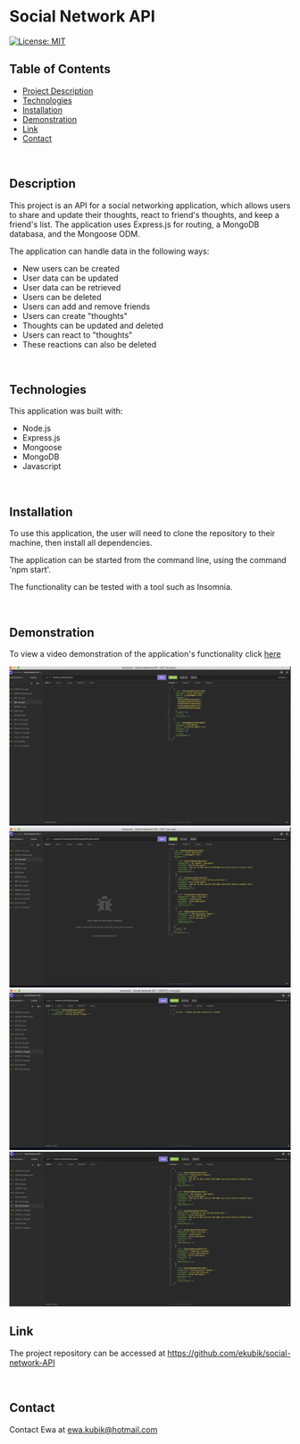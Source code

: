 # Social Network API

[![License: MIT](https://img.shields.io/badge/License-MIT-yellow.svg)](https://opensource.org/licenses/MIT)


## Table of Contents

- <a href="#description">Project Description</a>
- <a href="#technologies">Technologies</a>
- <a href="#installation"> Installation </a>
- <a href="#demonstration">Demonstration </a>
- <a href="#link">Link </a>
- <a href="#contact">Contact</a>

<br>

## Description

This project is an API for a social networking application, which allows users to share and update their thoughts, react to friend's thoughts, and keep a friend's list. The application uses Express.js for routing, a MongoDB databasa, and the Mongoose ODM.

The application can handle data in the following ways:
* New users can be created
* User data can be updated
* User data can be retrieved
* Users can be deleted
* Users can add and remove friends
* Users can create "thoughts"
* Thoughts can be updated and deleted
* Users can react to "thoughts"
* These reactions can also be deleted

<br>

## Technologies

This application was built with:
* Node.js
* Express.js
* Mongoose
* MongoDB
* Javascript


<br>

## Installation

To use this application, the user will need to clone the repository to their machine, then install all dependencies.

The application can be started from the command line, using the command 'npm start'. 

The functionality can be tested with a tool such as Insomnia.

<br>

## Demonstration

To view a video demonstration of the application's functionality click <a href="https://drive.google.com/file/d/1qU6q-0TeV-Yde31Y4IGkFsSWoyOS1Z6C/view" > here </a>

<img src="assets/get-all-users.png" />
<img  src="assets/get-one-user.png"/>
<img src="assets/create-a-thought.png" />
<img  src="assets/get-all-thoughts.png"/>


<br>

## Link

The project repository can be accessed at <a href="https://github.com/ekubik/social-network-API">https://github.com/ekubik/social-network-API</a>

<br>

## Contact

Contact Ewa at <a href="mailto:ewa.kubik@hotmail.com"> ewa.kubik@hotmail.com </a>


